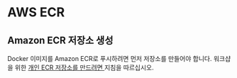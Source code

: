 # AWS ECR

## Amazon ECR 저장소 생성

Docker 이미지를 Amazon ECR로 푸시하려면 먼저 저장소를 만들어야 합니다. 워크샵을 위한 [개인 ECR 저장소를 만드려면 ](https://docs.aws.amazon.com/AmazonECR/latest/userguide/repository-create.html)지침을 따르십시오.
